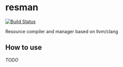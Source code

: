 # resman

[![Build Status](https://travis-ci.org/nohajc/resman.svg?branch=master)](https://travis-ci.org/nohajc/resman)

Resource compiler and manager based on llvm/clang

## How to use
*TODO*
